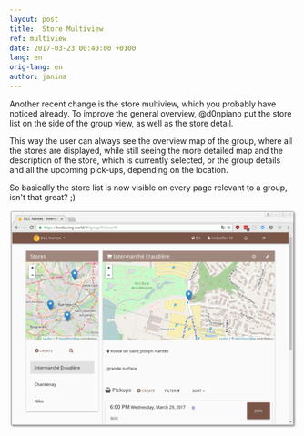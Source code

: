 ```yaml
---
layout: post
title:  Store Multiview
ref: multiview
date: 2017-03-23 00:40:00 +0100
lang: en
orig-lang: en
author: janina
---
```


Another recent change is the store multiview, which you probably have noticed already. To improve the general overview, @d0npiano put the store list on the side of the group view, as well as the store detail.

This way the user can always see the overview map of the group, where all the stores are displayed, while still seeing the more detailed map and the description of the store, which is currently selected, or the group details and all the upcoming pick-ups, depending on the location.

So basically the store list is now visible on every page relevant to a group, isn't that great? ;)

![multiview screenshot](/images/multiview.png)
